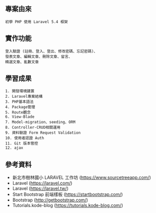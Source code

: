 專案由來
------
	初學 PHP 使用 Laravel 5.4 框架

實作功能
------
	登入驗證 (註冊、登入、登出、修改密碼、忘記密碼)、
	發表文章、編輯文章、刪除文章、留言、
	精選文章、亂數文章

學習成果
------
	1. 開發環境建置
	2. Laravel專案結構
	3. PHP基本語法
	4. Package管理
	5. Route觀念
	6. View-Blade
	7. Model-migration、seeding、ORM
	8. Controller-CRUD相關運用
	9. 資料驗證 Form Request Validation
	10. 使用者認證 Auth
	11. Git 版本管控
 	12. ajax

參考資料
------
* 新北市樹林國小 LARAVEL 工作坊 (https://www.sourcetreeapp.com/)
* Laravel (https://laravel.com/)
* Laravel (https://laravel.tw/)
* Start Bootstrap 前端樣板 (https://startbootstrap.com/)
* Bootstrap (http://getbootstrap.com/)
* Tutorials.kode-blog (https://tutorials.kode-blog.com/)
